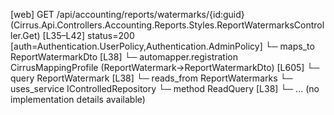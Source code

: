 [web] GET /api/accounting/reports/watermarks/{id:guid}  (Cirrus.Api.Controllers.Accounting.Reports.Styles.ReportWatermarksController.Get)  [L35–L42] status=200 [auth=Authentication.UserPolicy,Authentication.AdminPolicy]
  └─ maps_to ReportWatermarkDto [L38]
    └─ automapper.registration CirrusMappingProfile (ReportWatermark->ReportWatermarkDto) [L605]
  └─ query ReportWatermark [L38]
    └─ reads_from ReportWatermarks
  └─ uses_service IControlledRepository<ReportWatermark>
    └─ method ReadQuery [L38]
      └─ ... (no implementation details available)

